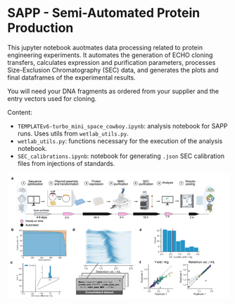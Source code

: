 # SAPP - Semi-Automated Protein Production

This jupyter notebook auotmates data processing related to protein engineering experiments. It automates the generation of ECHO cloning transfers, calculates expression and purification parameters, processes Size-Exclusion Chromatography (SEC) data, and generates the plots and final dataframes of the experimental results.

You will need your DNA fragments as ordered from your supplier and the entry vectors used for cloning.

Content:
- `TEMPLATEv6-turbo_mini_space_cowboy.ipynb`: analysis notebook for SAPP runs. Uses utils from `wetlab_utils.py`.
- `wetlab_utils.py`: functions necessary for the execution of the analysis notebook.
- `SEC_calibrations.ipynb`: notebook for generating `.json` SEC calibration files from injections of standards.

![SAPP pipeline](sapp.png)
